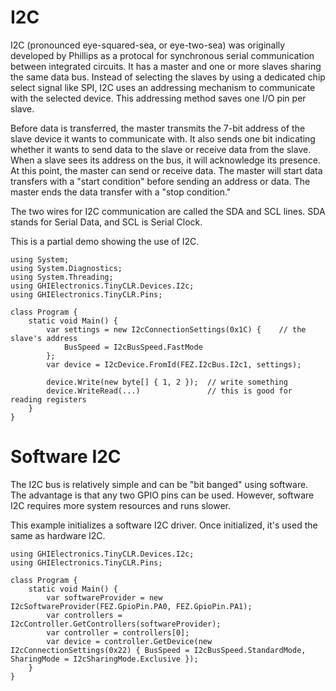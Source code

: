 # I2C

I2C (pronounced eye-squared-sea, or eye-two-sea) was originally developed by Phillips as a protocal for synchronous serial communication between integrated circuits. It has a master and one or more slaves sharing the same data bus. Instead of selecting the slaves by using a dedicated chip select signal like SPI, I2C uses an addressing mechanism to communicate with the selected device. This addressing method saves one I/O pin per slave.

Before data is transferred, the master transmits the 7-bit address of the slave device it wants to communicate with. It also sends one bit indicating whether it wants to send data to the slave or receive data from the slave. When a slave sees its address on the bus, it will acknowledge its presence. At this point, the master can send or receive data. The master will start data transfers with a "start condition" before sending an address or data. The master ends the data transfer with a "stop condition."

The two wires for I2C communication are called the SDA and SCL lines. SDA stands for Serial Data, and SCL is Serial Clock.

This is a partial demo showing the use of I2C.

```
using System;
using System.Diagnostics;
using System.Threading;
using GHIElectronics.TinyCLR.Devices.I2c;
using GHIElectronics.TinyCLR.Pins;

class Program {
    static void Main() {
        var settings = new I2cConnectionSettings(0x1C) {    // the slave's address
            BusSpeed = I2cBusSpeed.FastMode
        };
        var device = I2cDevice.FromId(FEZ.I2cBus.I2c1, settings);

        device.Write(new byte[] { 1, 2 });  // write something
        device.WriteRead(...)               // this is good for reading registers
    }
}   
```

# Software I2C

The I2C bus is relatively simple and can be "bit banged" using software. The advantage is that any two GPIO pins can be used. However, software I2C requires more system resources and runs slower.

This example initializes a software I2C driver. Once initialized, it's used the same as hardware I2C.

```
using GHIElectronics.TinyCLR.Devices.I2c;
using GHIElectronics.TinyCLR.Pins;

class Program {
    static void Main() {
        var softwareProvider = new I2cSoftwareProvider(FEZ.GpioPin.PA0, FEZ.GpioPin.PA1);
        var controllers = I2cController.GetControllers(softwareProvider);
        var controller = controllers[0];
        var device = controller.GetDevice(new I2cConnectionSettings(0x22) { BusSpeed = I2cBusSpeed.StandardMode, SharingMode = I2cSharingMode.Exclusive });
    }
}
```